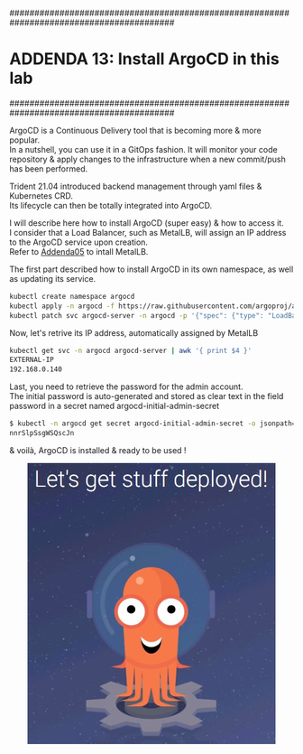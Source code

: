 #########################################################################################
# ADDENDA 13: Install ArgoCD in this lab
#########################################################################################

ArgoCD is a Continuous Delivery tool that is becoming more & more popular.  
In a nutshell, you can use it in a GitOps fashion. It will monitor your code repository & apply changes to the infrastructure when a new commit/push has been performed.  

Trident 21.04 introduced backend management through yaml files & Kubernetes CRD.  
Its lifecycle can then be totally integrated into ArgoCD.

I will describe here how to install ArgoCD (super easy) & how to access it.  
I consider that a Load Balancer, such as MetalLB, will assign an IP address to the ArgoCD service upon creation.  
Refer to [Addenda05](../Addenda05) to intall MetalLB.  

The first part described how to install ArgoCD in its own namespace, as well as updating its service.

```bash
kubectl create namespace argocd
kubectl apply -n argocd -f https://raw.githubusercontent.com/argoproj/argo-cd/v2.0.2/manifests/install.yaml
kubectl patch svc argocd-server -n argocd -p '{"spec": {"type": "LoadBalancer"}}'
```

Now, let's retrive its IP address, automatically assigned by MetalLB

```bash
kubectl get svc -n argocd argocd-server | awk '{ print $4 }'
EXTERNAL-IP
192.168.0.140
```

Last, you need to retrieve the password for the admin account.  
The initial password is auto-generated and stored as clear text in the field password in a secret named argocd-initial-admin-secret

```bash
$ kubectl -n argocd get secret argocd-initial-admin-secret -o jsonpath="{.data.password}" | base64 -d; echo
nnrSlpSsgWSQscJn
```

& voilà, ArgoCD is installed & ready to be used !

<p align="center"><img src="Images/ArgoCD_UI.jpg"></p>
